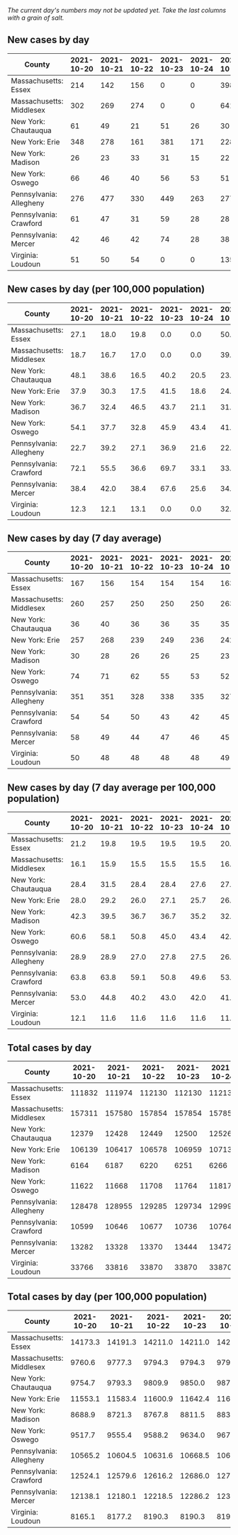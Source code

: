 _The current day's numbers may not be updated yet. Take the last columns with a grain of salt._
## New cases by day

| County | 2021-10-20 | 2021-10-21 | 2021-10-22 | 2021-10-23 | 2021-10-24 | 2021-10-25 | 2021-10-26 |
| --- | --- | --- | --- | --- | --- | --- | --- |
| Massachusetts: Essex | 214 | 142 | 156 | 0 | 0 | 398 | 119 |
| Massachusetts: Middlesex | 302 | 269 | 274 | 0 | 0 | 641 | 245 |
| New York: Chautauqua | 61 | 49 | 21 | 51 | 26 | 30 | 14 |
| New York: Erie | 348 | 278 | 161 | 381 | 171 | 228 | 191 |
| New York: Madison | 26 | 23 | 33 | 31 | 15 | 22 | 15 |
| New York: Oswego | 66 | 46 | 40 | 56 | 53 | 51 | 45 |
| Pennsylvania: Allegheny | 276 | 477 | 330 | 449 | 263 | 277 | 350 |
| Pennsylvania: Crawford | 61 | 47 | 31 | 59 | 28 | 28 | 38 |
| Pennsylvania: Mercer | 42 | 46 | 42 | 74 | 28 | 38 | 54 |
| Virginia: Loudoun | 51 | 50 | 54 | 0 | 0 | 135 | 30 |

## New cases by day (per 100,000 population)

| County | 2021-10-20 | 2021-10-21 | 2021-10-22 | 2021-10-23 | 2021-10-24 | 2021-10-25 | 2021-10-26 |
| --- | --- | --- | --- | --- | --- | --- | --- |
| Massachusetts: Essex | 27.1 | 18.0 | 19.8 | 0.0 | 0.0 | 50.4 | 15.1 |
| Massachusetts: Middlesex | 18.7 | 16.7 | 17.0 | 0.0 | 0.0 | 39.8 | 15.2 |
| New York: Chautauqua | 48.1 | 38.6 | 16.5 | 40.2 | 20.5 | 23.6 | 11.0 |
| New York: Erie | 37.9 | 30.3 | 17.5 | 41.5 | 18.6 | 24.8 | 20.8 |
| New York: Madison | 36.7 | 32.4 | 46.5 | 43.7 | 21.1 | 31.0 | 21.1 |
| New York: Oswego | 54.1 | 37.7 | 32.8 | 45.9 | 43.4 | 41.8 | 36.9 |
| Pennsylvania: Allegheny | 22.7 | 39.2 | 27.1 | 36.9 | 21.6 | 22.8 | 28.8 |
| Pennsylvania: Crawford | 72.1 | 55.5 | 36.6 | 69.7 | 33.1 | 33.1 | 44.9 |
| Pennsylvania: Mercer | 38.4 | 42.0 | 38.4 | 67.6 | 25.6 | 34.7 | 49.3 |
| Virginia: Loudoun | 12.3 | 12.1 | 13.1 | 0.0 | 0.0 | 32.6 | 7.3 |

## New cases by day (7 day average)

| County | 2021-10-20 | 2021-10-21 | 2021-10-22 | 2021-10-23 | 2021-10-24 | 2021-10-25 | 2021-10-26 |
| --- | --- | --- | --- | --- | --- | --- | --- |
| Massachusetts: Essex | 167 | 156 | 154 | 154 | 154 | 163 | 147 |
| Massachusetts: Middlesex | 260 | 257 | 250 | 250 | 250 | 263 | 247 |
| New York: Chautauqua | 36 | 40 | 36 | 36 | 35 | 35 | 36 |
| New York: Erie | 257 | 268 | 239 | 249 | 236 | 242 | 251 |
| New York: Madison | 30 | 28 | 26 | 26 | 25 | 23 | 24 |
| New York: Oswego | 74 | 71 | 62 | 55 | 53 | 52 | 51 |
| Pennsylvania: Allegheny | 351 | 351 | 328 | 338 | 335 | 327 | 346 |
| Pennsylvania: Crawford | 54 | 54 | 50 | 43 | 42 | 45 | 42 |
| Pennsylvania: Mercer | 58 | 49 | 44 | 47 | 46 | 45 | 46 |
| Virginia: Loudoun | 50 | 48 | 48 | 48 | 48 | 49 | 46 |

## New cases by day (7 day average per 100,000 population)

| County | 2021-10-20 | 2021-10-21 | 2021-10-22 | 2021-10-23 | 2021-10-24 | 2021-10-25 | 2021-10-26 |
| --- | --- | --- | --- | --- | --- | --- | --- |
| Massachusetts: Essex | 21.2 | 19.8 | 19.5 | 19.5 | 19.5 | 20.7 | 18.6 |
| Massachusetts: Middlesex | 16.1 | 15.9 | 15.5 | 15.5 | 15.5 | 16.3 | 15.3 |
| New York: Chautauqua | 28.4 | 31.5 | 28.4 | 28.4 | 27.6 | 27.6 | 28.4 |
| New York: Erie | 28.0 | 29.2 | 26.0 | 27.1 | 25.7 | 26.3 | 27.3 |
| New York: Madison | 42.3 | 39.5 | 36.7 | 36.7 | 35.2 | 32.4 | 33.8 |
| New York: Oswego | 60.6 | 58.1 | 50.8 | 45.0 | 43.4 | 42.6 | 41.8 |
| Pennsylvania: Allegheny | 28.9 | 28.9 | 27.0 | 27.8 | 27.5 | 26.9 | 28.5 |
| Pennsylvania: Crawford | 63.8 | 63.8 | 59.1 | 50.8 | 49.6 | 53.2 | 49.6 |
| Pennsylvania: Mercer | 53.0 | 44.8 | 40.2 | 43.0 | 42.0 | 41.1 | 42.0 |
| Virginia: Loudoun | 12.1 | 11.6 | 11.6 | 11.6 | 11.6 | 11.8 | 11.1 |

## Total cases by day

| County | 2021-10-20 | 2021-10-21 | 2021-10-22 | 2021-10-23 | 2021-10-24 | 2021-10-25 | 2021-10-26 |
| --- | --- | --- | --- | --- | --- | --- | --- |
| Massachusetts: Essex | 111832 | 111974 | 112130 | 112130 | 112130 | 112528 | 112647 |
| Massachusetts: Middlesex | 157311 | 157580 | 157854 | 157854 | 157854 | 158495 | 158740 |
| New York: Chautauqua | 12379 | 12428 | 12449 | 12500 | 12526 | 12556 | 12570 |
| New York: Erie | 106139 | 106417 | 106578 | 106959 | 107130 | 107358 | 107549 |
| New York: Madison | 6164 | 6187 | 6220 | 6251 | 6266 | 6288 | 6303 |
| New York: Oswego | 11622 | 11668 | 11708 | 11764 | 11817 | 11868 | 11913 |
| Pennsylvania: Allegheny | 128478 | 128955 | 129285 | 129734 | 129997 | 130274 | 130624 |
| Pennsylvania: Crawford | 10599 | 10646 | 10677 | 10736 | 10764 | 10792 | 10830 |
| Pennsylvania: Mercer | 13282 | 13328 | 13370 | 13444 | 13472 | 13510 | 13564 |
| Virginia: Loudoun | 33766 | 33816 | 33870 | 33870 | 33870 | 34005 | 34035 |

## Total cases by day (per 100,000 population)

| County | 2021-10-20 | 2021-10-21 | 2021-10-22 | 2021-10-23 | 2021-10-24 | 2021-10-25 | 2021-10-26 |
| --- | --- | --- | --- | --- | --- | --- | --- |
| Massachusetts: Essex | 14173.3 | 14191.3 | 14211.0 | 14211.0 | 14211.0 | 14261.5 | 14276.6 |
| Massachusetts: Middlesex | 9760.6 | 9777.3 | 9794.3 | 9794.3 | 9794.3 | 9834.0 | 9849.2 |
| New York: Chautauqua | 9754.7 | 9793.3 | 9809.9 | 9850.0 | 9870.5 | 9894.2 | 9905.2 |
| New York: Erie | 11553.1 | 11583.4 | 11600.9 | 11642.4 | 11661.0 | 11685.8 | 11706.6 |
| New York: Madison | 8688.9 | 8721.3 | 8767.8 | 8811.5 | 8832.7 | 8863.7 | 8884.8 |
| New York: Oswego | 9517.7 | 9555.4 | 9588.2 | 9634.0 | 9677.4 | 9719.2 | 9756.0 |
| Pennsylvania: Allegheny | 10565.2 | 10604.5 | 10631.6 | 10668.5 | 10690.1 | 10712.9 | 10741.7 |
| Pennsylvania: Crawford | 12524.1 | 12579.6 | 12616.2 | 12686.0 | 12719.0 | 12752.1 | 12797.0 |
| Pennsylvania: Mercer | 12138.1 | 12180.1 | 12218.5 | 12286.2 | 12311.7 | 12346.5 | 12395.8 |
| Virginia: Loudoun | 8165.1 | 8177.2 | 8190.3 | 8190.3 | 8190.3 | 8222.9 | 8230.2 |
